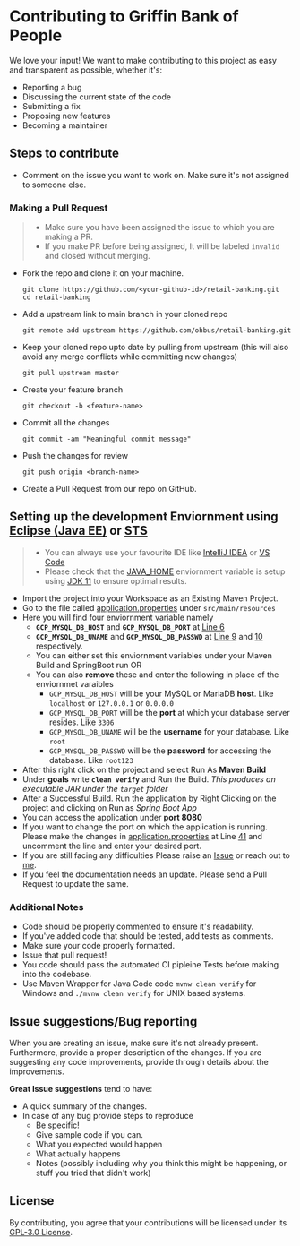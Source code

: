 # Contributing to Griffin Bank of People

We love your input! We want to make contributing to this project as easy and transparent as possible, whether it's:

- Reporting a bug
- Discussing the current state of the code
- Submitting a fix
- Proposing new features
- Becoming a maintainer


## Steps to contribute

* Comment on the issue you want to work on. Make sure it's not assigned to someone else.

### Making a Pull Request

> - Make sure you have been assigned the issue to which you are making a PR.
> - If you make PR before being assigned, It will be labeled `invalid` and closed without merging.

* Fork the repo and clone it on your machine.
    ```
    git clone https://github.com/<your-github-id>/retail-banking.git
    cd retail-banking
    ```
* Add a upstream link to main branch in your cloned repo
    ```
    git remote add upstream https://github.com/ohbus/retail-banking.git
    ```
* Keep your cloned repo upto date by pulling from upstream (this will also avoid any merge conflicts while committing new changes)
    ```
    git pull upstream master
    ```
* Create your feature branch
    ```
    git checkout -b <feature-name>
    ```
* Commit all the changes
    ```
    git commit -am "Meaningful commit message"
    ```
* Push the changes for review
    ```
    git push origin <branch-name>
    ```
* Create a Pull Request from our repo on GitHub.

## Setting up the development Enviornment using [Eclipse (Java EE)](https://www.eclipse.org/downloads/packages/release/2020-09/r/eclipse-ide-enterprise-java-developers) or [STS](https://spring.io/tools)

> - You can always use your favourite IDE like [IntelliJ IDEA](https://www.jetbrains.com/idea/) or [VS Code](https://code.visualstudio.com/)
> - Please check that the [JAVA_HOME](https://docs.oracle.com/cd/E19182-01/821-0917/inst_jdk_javahome_t/index.html) enviornment variable is setup using [JDK 11](https://adoptopenjdk.net/) to ensure optimal results.
- Import the project into your Workspace as an Existing Maven Project.
- Go to the file called [application.properties](https://github.com/ohbus/retail-banking/blob/master/src/main/resources/application.properties) under `src/main/resources`
- Here you will find four enviornment variable namely
    - **`GCP_MYSQL_DB_HOST`** and **`GCP_MYSQL_DB_PORT`** at [Line 6](https://github.com/ohbus/retail-banking/blob/ff51f236a05dbd5e8cdfdbb406ef35550987a5e1/src/main/resources/application.properties#L6)
    - **`GCP_MYSQL_DB_UNAME`** and **`GCP_MYSQL_DB_PASSWD`** at [Line 9](https://github.com/ohbus/retail-banking/blob/ff51f236a05dbd5e8cdfdbb406ef35550987a5e1/src/main/resources/application.properties#L9) and [10](https://github.com/ohbus/retail-banking/blob/ff51f236a05dbd5e8cdfdbb406ef35550987a5e1/src/main/resources/application.properties#L10) respectively.
    - You can either set this enviornment variables under your Maven Build and SpringBoot run OR
    - You can also **remove** these and enter the following in place of the enviornmet varaibles
        - `GCP_MYSQL_DB_HOST` will be your MySQL or MariaDB **host**. Like `localhost` or `127.0.0.1` or `0.0.0.0`
        - `GCP_MYSQL_DB_PORT` will be the **port** at which your database server resides. Like `3306`
        - `GCP_MYSQL_DB_UNAME` will be the **username** for your database. Like `root`
        - `GCP_MYSQL_DB_PASSWD` will be the **password** for accessing the database. Like `root123`
- After this right click on the project and select Run As **Maven Build**
- Under **goals** write **`clean verify`** and Run the Build. _This produces an executable JAR under the `target` folder_
- After a Successful Build. Run the application by Right Clicking on the project and clicking on Run as *Spring Boot App*
- You can access the application under **port 8080**
- If you want to change the port on which the application is running. Please make the changes in [application.properties](https://github.com/ohbus/retail-banking/blob/master/src/main/resources/application.properties) at Line [41](https://github.com/ohbus/retail-banking/blob/ff51f236a05dbd5e8cdfdbb406ef35550987a5e1/src/main/resources/application.properties#L41) and uncomment the line and enter your desired port.
- If you are still facing any difficulties Please raise an [Issue](https://github.com/ohbus/retail-banking/issues/new/choose) or reach out to [me](https://subho.xyz/site/en/contact.html).
- If you feel the documentation needs an update. Please send a Pull Request to update the same.


### Additional Notes

* Code should be properly commented to ensure it's readability.
* If you've added code that should be tested, add tests as comments.
* Make sure your code properly formatted.
* Issue that pull request!
* You code should pass the automated CI pipleine Tests before making into the codebase.
* Use Maven Wrapper for Java Code code `mvnw clean verify` for Windows and `./mvnw clean verify` for UNIX based systems.

## Issue suggestions/Bug reporting

When you are creating an issue, make sure it's not already present. Furthermore, provide a proper description of the changes. If you are suggesting any code improvements, provide through details about the improvements.

**Great Issue suggestions** tend to have:

- A quick summary of the changes.
- In case of any bug provide steps to reproduce
  - Be specific!
  - Give sample code if you can.
  - What you expected would happen
  - What actually happens
  - Notes (possibly including why you think this might be happening, or stuff you tried that didn't work)


## License

By contributing, you agree that your contributions will be licensed under its  [GPL-3.0 License](https://github.com/ohbus/retail-banking/blob/master/LICENSE).
